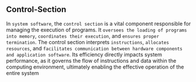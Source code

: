 ## Control-Section
In `system software`, the `control section` is a vital component responsible for managing the execution of programs. It `oversees the loading of programs into memory`, `coordinates their execution`, and `ensures proper termination`. The control section interprets `instructions`, `allocates resources`, and `facilitates communication between hardware components and application software`. Its efficiency directly impacts system performance, as it governs the flow of instructions and data within the computing environment, ultimately enabling the effective operation of the entire system
